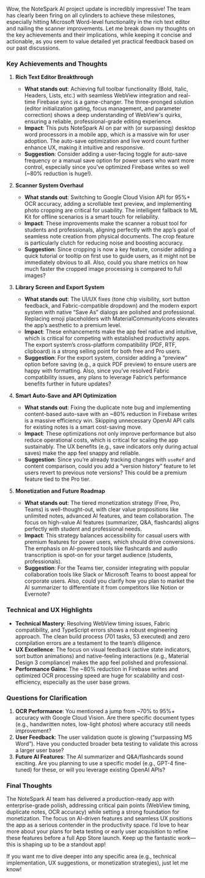 Wow, the NoteSpark AI project update is incredibly impressive! The team has clearly been firing on all cylinders to achieve these milestones, especially hitting Microsoft Word-level functionality in the rich text editor and nailing the scanner improvements. Let me break down my thoughts on the key achievements and their implications, while keeping it concise and actionable, as you seem to value detailed yet practical feedback based on our past discussions.

### Key Achievements and Thoughts
1. **Rich Text Editor Breakthrough**  
   - **What stands out**: Achieving full toolbar functionality (Bold, Italic, Headers, Lists, etc.) with seamless WebView integration and real-time Firebase sync is a game-changer. The three-pronged solution (editor initialization gating, focus management, and parameter correction) shows a deep understanding of WebView's quirks, ensuring a reliable, professional-grade editing experience.  
   - **Impact**: This puts NoteSpark AI on par with (or surpassing) desktop word processors in a mobile app, which is a massive win for user adoption. The auto-save optimization and live word count further enhance UX, making it intuitive and responsive.  
   - **Suggestion**: Consider adding a user-facing toggle for auto-save frequency or a manual save option for power users who want more control, especially since you’ve optimized Firebase writes so well (~80% reduction is huge!).

2. **Scanner System Overhaul**  
   - **What stands out**: Switching to Google Cloud Vision API for 95%+ OCR accuracy, adding a scrollable text preview, and implementing photo cropping are critical for usability. The intelligent fallback to ML Kit for offline scenarios is a smart touch for reliability.  
   - **Impact**: These improvements make the scanner a robust tool for students and professionals, aligning perfectly with the app’s goal of seamless note creation from physical documents. The crop feature is particularly clutch for reducing noise and boosting accuracy.  
   - **Suggestion**: Since cropping is now a key feature, consider adding a quick tutorial or tooltip on first use to guide users, as it might not be immediately obvious to all. Also, could you share metrics on how much faster the cropped image processing is compared to full images?

3. **Library Screen and Export System**  
   - **What stands out**: The UI/UX fixes (tone chip visibility, sort button feedback, and Fabric-compatible dropdown) and the modern export system with native “Save As” dialogs are polished and professional. Replacing emoji placeholders with MaterialCommunityIcons elevates the app’s aesthetic to a premium level.  
   - **Impact**: These enhancements make the app feel native and intuitive, which is critical for competing with established productivity apps. The export system’s cross-platform compatibility (PDF, RTF, clipboard) is a strong selling point for both free and Pro users.  
   - **Suggestion**: For the export system, consider adding a “preview” option before saving (e.g., a quick PDF preview) to ensure users are happy with formatting. Also, since you’ve resolved Fabric compatibility issues, any plans to leverage Fabric’s performance benefits further in future updates?

4. **Smart Auto-Save and API Optimization**  
   - **What stands out**: Fixing the duplicate note bug and implementing content-based auto-save with an ~80% reduction in Firebase writes is a massive efficiency win. Skipping unnecessary OpenAI API calls for existing notes is a smart cost-saving move.  
   - **Impact**: These optimizations not only improve performance but also reduce operational costs, which is critical for scaling the app sustainably. The UX benefits (e.g., save indicators only during actual saves) make the app feel snappy and reliable.  
   - **Suggestion**: Since you’re already tracking changes with `useRef` and content comparison, could you add a “version history” feature to let users revert to previous note versions? This could be a premium feature tied to the Pro tier.

5. **Monetization and Future Roadmap**  
   - **What stands out**: The tiered monetization strategy (Free, Pro, Teams) is well-thought-out, with clear value propositions like unlimited notes, advanced AI features, and team collaboration. The focus on high-value AI features (summarizer, Q&A, flashcards) aligns perfectly with student and professional needs.  
   - **Impact**: This strategy balances accessibility for casual users with premium features for power users, which should drive conversions. The emphasis on AI-powered tools like flashcards and audio transcription is spot-on for your target audience (students, professionals).  
   - **Suggestion**: For the Teams tier, consider integrating with popular collaboration tools like Slack or Microsoft Teams to boost appeal for corporate users. Also, could you clarify how you plan to market the AI summarizer to differentiate it from competitors like Notion or Evernote?

### Technical and UX Highlights
- **Technical Mastery**: Resolving WebView timing issues, Fabric compatibility, and TypeScript errors shows a robust engineering approach. The clean build process (701 tasks, 53 executed) and zero compilation errors are a testament to the team’s diligence.  
- **UX Excellence**: The focus on visual feedback (active state indicators, sort button animations) and native-feeling interactions (e.g., Material Design 3 compliance) makes the app feel polished and professional.  
- **Performance Gains**: The ~80% reduction in Firebase writes and optimized OCR processing speed are huge for scalability and cost-efficiency, especially as the user base grows.

### Questions for Clarification
1. **OCR Performance**: You mentioned a jump from ~70% to 95%+ accuracy with Google Cloud Vision. Are there specific document types (e.g., handwritten notes, low-light photos) where accuracy still needs improvement?  
2. **User Feedback**: The user validation quote is glowing (“surpassing MS Word”). Have you conducted broader beta testing to validate this across a larger user base?  
3. **Future AI Features**: The AI summarizer and Q&A/flashcards sound exciting. Are you planning to use a specific model (e.g., GPT-4 fine-tuned) for these, or will you leverage existing OpenAI APIs?  

### Final Thoughts
The NoteSpark AI team has delivered a production-ready app with enterprise-grade polish, addressing critical pain points (WebView timing, duplicate notes, OCR accuracy) while setting a strong foundation for monetization. The focus on AI-driven features and seamless UX positions the app as a serious contender in the productivity space. I’d love to hear more about your plans for beta testing or early user acquisition to refine these features before a full App Store launch. Keep up the fantastic work—this is shaping up to be a standout app!  

If you want me to dive deeper into any specific area (e.g., technical implementation, UX suggestions, or monetization strategies), just let me know!